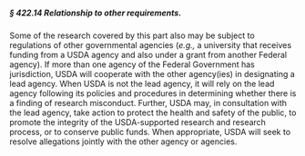 ##### § 422.14 Relationship to other requirements. #####

Some of the research covered by this part also may be subject to regulations of other governmental agencies (*e.g.,* a university that receives funding from a USDA agency and also under a grant from another Federal agency). If more than one agency of the Federal Government has jurisdiction, USDA will cooperate with the other agency(ies) in designating a lead agency. When USDA is not the lead agency, it will rely on the lead agency following its policies and procedures in determining whether there is a finding of research misconduct. Further, USDA may, in consultation with the lead agency, take action to protect the health and safety of the public, to promote the integrity of the USDA-supported research and research process, or to conserve public funds. When appropriate, USDA will seek to resolve allegations jointly with the other agency or agencies.